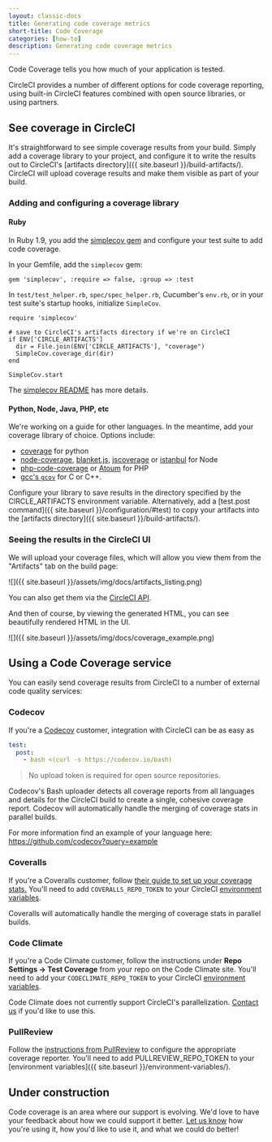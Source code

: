 ```yaml
---
layout: classic-docs
title: Generating code coverage metrics
short-title: Code Coverage
categories: [how-to]
description: Generating code coverage metrics
---
```


Code Coverage tells you how much of your application is tested.

CircleCI provides a number of different options for code coverage reporting,
using built-in CircleCI features combined with open source libraries,
or using partners.

## See coverage in CircleCI

It's straightforward to see simple coverage results from your build.
Simply add a coverage library to your project, and configure it to write the results out to CircleCI's [artifacts directory]({{ site.baseurl }}/build-artifacts/).
CircleCI will upload coverage results and make them visible as part of your build.

### Adding and configuring a coverage library

#### Ruby

In Ruby 1.9, you add the
[simplecov gem](https://github.com/colszowka/simplecov)
and configure your test suite to add code coverage.

In your Gemfile, add the `simplecov` gem:

```
gem 'simplecov', :require => false, :group => :test
```

In `test/test_helper.rb`, `spec/spec_helper.rb`,
Cucumber's `env.rb`,
or in your test suite's startup hooks, initialize `SimpleCov`.

```
require 'simplecov'

# save to CircleCI's artifacts directory if we're on CircleCI
if ENV['CIRCLE_ARTIFACTS']
  dir = File.join(ENV['CIRCLE_ARTIFACTS'], "coverage")
  SimpleCov.coverage_dir(dir)
end

SimpleCov.start
```

The [simplecov README](https://github.com/colszowka/simplecov/#getting-started) has more details.

#### Python, Node, Java, PHP, etc

We're working on a guide for other languages.
In the meantime, add your coverage library of choice. Options include:

*   [coverage](https://pypi.python.org/pypi/coverage)
    for python
*   [node-coverage](https://github.com/piuccio/node-coverage),
    [blanket.js](https://github.com/alex-seville/blanket),
    [jscoverage](https://github.com/fishbar/jscoverage)
    or
    [istanbul](https://github.com/gotwarlost/istanbul)
    for Node
*   [php-code-coverage](https://github.com/sebastianbergmann/php-code-coverage)
    or
    [Atoum](https://github.com/atoum/atoum)
    for PHP
*   [gcc's `gcov`](http://gcc.gnu.org/onlinedocs/gcc/Gcov.html)
    for C or C++.

Configure your library to save results in the directory specified by the CIRCLE_ARTIFACTS environment variable.
Alternatively, add a [test.post command]({{ site.baseurl }}/configuration/#test)
to copy your artifacts into the [artifacts directory]({{ site.baseurl }}/build-artifacts/).

### Seeing the results in the CircleCI UI

We will upload your coverage files, which will allow you view them from the "Artifacts"
tab on the build page:

![]({{ site.baseurl }}/assets/img/docs/artifacts_listing.png)

You can also get them via the
[CircleCI API]({{site.baseurl}}/api/#build-artifacts).

And then of course, by viewing the generated HTML,
you can see beautifully rendered HTML in the UI.

![]({{ site.baseurl }}/assets/img/docs/coverage_example.png)

## Using a Code Coverage service

You can easily send coverage results from CircleCI to a number of external
code quality services:

### Codecov
If you're a [Codecov](https://codecov.io?src=circleci-docs) customer, 
integration with CircleCI can be as easy as

```yaml
test:
  post:
    - bash <(curl -s https://codecov.io/bash)
```
> No upload token is required for open source repositories.

Codecov's Bash uploader detects all coverage reports from all
languages and details for the CircleCI build to create a single,
cohesive coverage report. Codecov will automatically handle the
merging of coverage stats in parallel builds.

For more information find an example of your language here:
<https://github.com/codecov?query=example>

### Coveralls

If you're a Coveralls customer, follow
[their guide to set up your coverage stats.](https://coveralls.io/docs)
You'll need to add `COVERALLS_REPO_TOKEN` to your CircleCI
[environment variables]({{site.baseurl}}/environment-variables/).

Coveralls will automatically handle the merging of coverage stats in
parallel builds.

### Code Climate

If you're a Code Climate customer, follow the instructions under
**Repo Settings -> Test Coverage**
from your repo on the Code Climate site.
You'll need to add your `CODECLIMATE_REPO_TOKEN` to your CircleCI
[environment variables]({{site.baseurl}}/environment-variables/).

Code Climate does not currently support CircleCI's parallelization.
[Contact us](mailto:sayhi@circleci.com) if you'd like to use this.

### PullReview

Follow the [instructions from PullReview](https://github.com/8thcolor/pullreview-coverage/blob/master/README.md)
to configure the appropriate coverage
reporter. You'll need to add PULLREVIEW_REPO_TOKEN to your
[environment variables]({{ site.baseurl }}/environment-variables/).

## Under construction

Code coverage is an area where our support is evolving.
We'd love to have your feedback about how we could support it better.
[Let us know](mailto:sayhi@circleci.com)
how you're using it, how you'd like to use it, and what we could do better!
